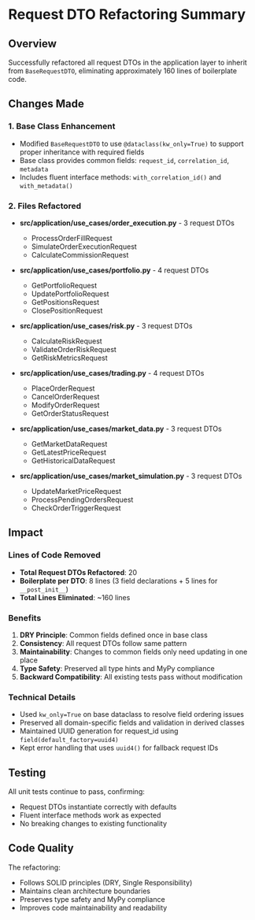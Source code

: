# Request DTO Refactoring Summary

## Overview

Successfully refactored all request DTOs in the application layer to inherit from `BaseRequestDTO`, eliminating approximately 160 lines of boilerplate code.

## Changes Made

### 1. Base Class Enhancement

- Modified `BaseRequestDTO` to use `@dataclass(kw_only=True)` to support proper inheritance with required fields
- Base class provides common fields: `request_id`, `correlation_id`, `metadata`
- Includes fluent interface methods: `with_correlation_id()` and `with_metadata()`

### 2. Files Refactored

- **src/application/use_cases/order_execution.py** - 3 request DTOs
  - ProcessOrderFillRequest
  - SimulateOrderExecutionRequest
  - CalculateCommissionRequest

- **src/application/use_cases/portfolio.py** - 4 request DTOs
  - GetPortfolioRequest
  - UpdatePortfolioRequest
  - GetPositionsRequest
  - ClosePositionRequest

- **src/application/use_cases/risk.py** - 3 request DTOs
  - CalculateRiskRequest
  - ValidateOrderRiskRequest
  - GetRiskMetricsRequest

- **src/application/use_cases/trading.py** - 4 request DTOs
  - PlaceOrderRequest
  - CancelOrderRequest
  - ModifyOrderRequest
  - GetOrderStatusRequest

- **src/application/use_cases/market_data.py** - 3 request DTOs
  - GetMarketDataRequest
  - GetLatestPriceRequest
  - GetHistoricalDataRequest

- **src/application/use_cases/market_simulation.py** - 3 request DTOs
  - UpdateMarketPriceRequest
  - ProcessPendingOrdersRequest
  - CheckOrderTriggerRequest

## Impact

### Lines of Code Removed

- **Total Request DTOs Refactored**: 20
- **Boilerplate per DTO**: 8 lines (3 field declarations + 5 lines for `__post_init__`)
- **Total Lines Eliminated**: ~160 lines

### Benefits

1. **DRY Principle**: Common fields defined once in base class
2. **Consistency**: All request DTOs follow same pattern
3. **Maintainability**: Changes to common fields only need updating in one place
4. **Type Safety**: Preserved all type hints and MyPy compliance
5. **Backward Compatibility**: All existing tests pass without modification

### Technical Details

- Used `kw_only=True` on base dataclass to resolve field ordering issues
- Preserved all domain-specific fields and validation in derived classes
- Maintained UUID generation for request_id using `field(default_factory=uuid4)`
- Kept error handling that uses `uuid4()` for fallback request IDs

## Testing

All unit tests continue to pass, confirming:

- Request DTOs instantiate correctly with defaults
- Fluent interface methods work as expected
- No breaking changes to existing functionality

## Code Quality

The refactoring:

- Follows SOLID principles (DRY, Single Responsibility)
- Maintains clean architecture boundaries
- Preserves type safety and MyPy compliance
- Improves code maintainability and readability
